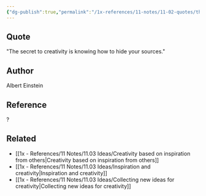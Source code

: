 ```yaml
---
{"dg-publish":true,"permalink":"/1x-references/11-notes/11-02-quotes/the-secret-to-creativity-is-knowing-how-to-hide-your-sources-albert-einstein/","title":"The secret to creativity is knowing how to hide your sources - Albert Einstein","created":"2024-02-14T20:18:37.477+03:00","updated":"2024-02-14T20:18:37.477+03:00"}
---
```



## Quote
"The secret to creativity is knowing how to hide your sources."

## Author
Albert Einstein

## Reference
?

## Related
- [[1x - References/11 Notes/11.03 Ideas/Creativity based on inspiration from others\|Creativity based on inspiration from others]]
- [[1x - References/11 Notes/11.03 Ideas/Inspiration and creativity\|Inspiration and creativity]]
- [[1x - References/11 Notes/11.03 Ideas/Collecting new ideas for creativity\|Collecting new ideas for creativity]]